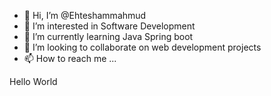 - 👋 Hi, I’m @Ehteshammahmud
- 👀 I’m interested in Software Development
- 🌱 I’m currently learning Java Spring boot
- 💞️ I’m looking to collaborate on web development projects
- 📫 How to reach me ...

<!---
Ehteshammahmud/Ehteshammahmud is a ✨ special ✨ repository because its `README.md` (this file) appears on your GitHub profile.
You can click the Preview link to take a look at your changes.
--->
Hello World
